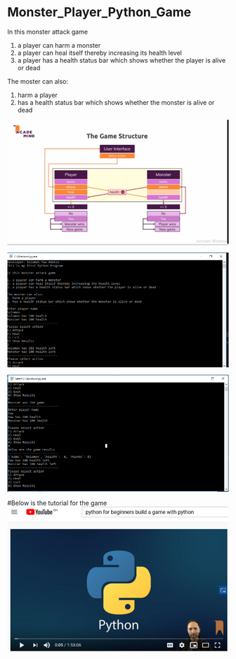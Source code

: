 # Monster_Player_Python_Game 

In this monster attack game
1. a player can harm a monster
2. a player can heal itself thereby increasing its health level
3. a player has a health status bar which shows whether the player is alive or dead

The moster can also:
1. harm a player
2. has a health status bar which shows whether the monster is alive or dead

![alt text](Game_structure.PNG "Description goes here")

![alt text](cmd1.PNG "Description goes here")

![alt text](cmd2.PNG "Description goes here")


#Below is the tutorial for the game
[![IMAGE ALT TEXT HERE](youtube.PNG)](https://www.youtube.com/watch?v=kDdTgxv2Vv0&t=5241s)
